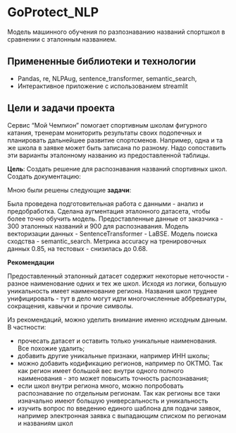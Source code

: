 # GoProtect_NLP

Модель машинного обучения по разпознаванию названий спортшкол в сравнении с эталонным названием.

## Примененные библиотеки и технологии
- Pandas, re, NLPAug, sentence_transformer, semantic_search,
- Интерактивное приложение с использованием streamlit

## Цели и задачи проекта
Сервис “Мой Чемпион” помогает спортивным школам фигурного катания, тренерам мониторить результаты своих подопечных и планировать дальнейшее развитие спортсменов. Например, одна и та же школа в заявке может быть записана по разному. Надо сопоставить эти варианты эталонному названию из предоставленной таблицы.

**Цель**: Создать решение для распознавания названий спортивных школ. Создать документацию:

Мною были решены следующие **задачи**:

Была проведена подготовительная работа с данными - анализ и предобработка. Сделана аугментация эталонного датасета, чтобы более точно обучить модель. Предоставленные данные от заказчика - 300 эталонных названий  и 900 для распознавания. Модель векторизации данных - SentenceTransformer - LaBSE. Модель поиска сходства - semantic_search. Метрика accuracy на тренировочных данных 0.85, на тестовых - снизилась до 0.68.

**Рекомендации**

Предоставленный эталонный датасет содержит некоторые неточности - разное наименование одних и тех же школ. Исходя из логики, большую уникальность имеет наименование региона. Названия школ труднее унифицировать - тут в дело могут идти многочисленные аббревиатуры, сокращения, кавычки и прочие символы.

Из рекомендаций, можно уделить внимание именно исходным данным. В частности:
- прочесать датасет и оставить только уникальные наименования. Все похожие удалить;
- добавить другие уникальные признаки, например ИНН школы;
- можно добавить кодификацию регионов, например по ОКТМО. Так как регион имеет большой вес внутри одного полного наименования - это может повысить точность распознавания;
- если школ внутри региона много, можно попробовать распознавание по отдельным регионам. Так как регионы все таки изначально имеют большую универсальность и уникальность
- изучить вопрос по введению единого шаблона для подачи заявок, например электронная заявка с выпадающим списком по регионам и названиям школ
